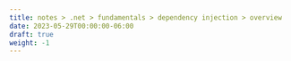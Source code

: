 ```yaml
---
title: notes > .net > fundamentals > dependency injection > overview
date: 2023-05-29T00:00:00-06:00
draft: true
weight: -1
---
```

